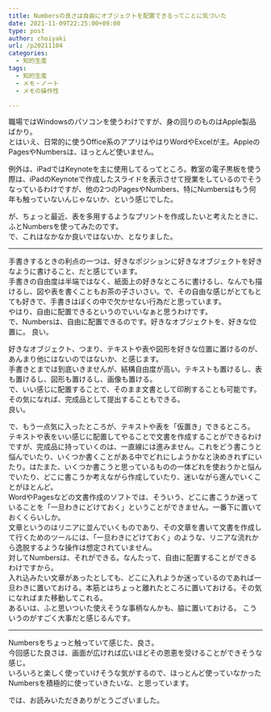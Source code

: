 ```yaml
---
title: Numbersの良さは自由にオブジェクトを配置できるってことに気づいた
date: 2021-11-09T22:25:00+09:00
type: post
author: choiyaki
url: /p20211104
categories:
  - 知的生産
tags:
  - 知的生産
  - メモ・ノート
  - メモの操作性

---
```


職場ではWindowsのパソコンを使うわけですが、身の回りのものはApple製品ばかり。  
とはいえ、日常的に使うOffice系のアプリはやはりWordやExcelが主。AppleのPagesやNumbersは、ほっとんど使いません。

例外は、iPadではKeynoteを主に使用してるってところ。教室の電子黒板を使う際は、iPadのKeynoteで作成したスライドを表示させて授業をしているのでそうなっているわけですが、他の2つのPagesやNumbers、特にNumbersはもう何年も触っていないんじゃないか、という感じでした。

が、ちょっと最近、表を多用するようなプリントを作成したいと考えたときに、ふとNumbersを使ってみたのです。  
で、これはなかなか良いではないか、となりました。

---

手書きするときの利点の一つは、好きなポジションに好きなオブジェクトを好きなように書けること、だと感じています。  
手書きの自由度は半端ではなく、紙面上の好きなところに書けるし、なんでも描けるし、図や表を書くこともお茶の子さいさい。で、その自由な感じがとてもとても好きで、手書きはぼくの中で欠かせない行為だと思っています。  
やはり、自由に配置できるというのでいいなぁと思うわけです。  
で、Numbersは、自由に配置できるのです。好きなオブジェクトを、好きな位置に。
良い。

好きなオブジェクト、つまり、テキストや表や図形を好きな位置に置けるのが、あんまり他にはないのではないか、と感じます。  
手書きとまでは到底いきませんが、結構自由度が高い。テキストも置けるし、表も置けるし、図形も置けるし、画像も置ける。  
で、いい感じに配置することで、そのまま文書として印刷することも可能です。その気になれば、完成品として提出することもできる。  
良い。

で、もう一点気に入ったところが、テキストや表を「仮置き」できるところ。  
テキストや表をいい感じに配置してやることで文書を作成することができるわけですが、完成品に持っていくのは、一直線には進みません。これをどう書こうと悩んでいたり、いくつか書くことがある中でどれにしようかなと決めきれずにいたり。はたまた、いくつか書こうと思っているものの一体どれを使おうかと悩んでいたり、どこに書こうか考えながら作成していたり、迷いながら進んでいくことがほとんど。  
WordやPagesなどの文書作成のソフトでは、そういう、どこに書こうか迷っていることを「一旦わきにどけておく」ということができません。一番下に置いておくくらいしか。  
文章というのはリニアに並んでいくものであり、その文章を書いて文書を作成して行くためのツールには、「一旦わきにどけておく」のような、リニアな流れから逸脱するような操作は想定されていません。  
対してNumbersは、それができる。なんたって、自由に配置することができるわけですから。  
入れ込みたい文章があったとしても、どこに入れようか迷っているのであれば一旦わきに置いておける。本筋とはちょっと離れたところに置いておける。その気になればまた移動してこれる。  
あるいは、ふと思いついた使えそうな事柄なんかも、脇に置いておける。
こういうのがすごく大事だと感じるんです。

---

Numbersをちょっと触っていて感じた、良さ。  
今回感じた良さは、画面が広ければ広いほどその恩恵を受けることができそうな感じ。  
いろいろと楽しく使っていけそうな気がするので、ほっとんど使っていなかったNumbersを積極的に使っていきたいな、と思っています。

では、お読みいただきありがとうございました。

